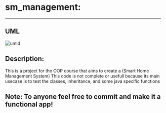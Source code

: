 # sm_management:
--- 
## UML
![umld](https://github.com/user-attachments/assets/cdcc245f-ea26-4099-bcde-31c5d75cc2d3)

## Description:
This is a project for the OOP course that aims to create a (Smart Home Management System)
This code is not complete or usefull because its main usecase is to test the classes, inheritance, and some java specific functions

Note: To anyone feel free to commit and make it a functional app! 
---
